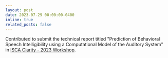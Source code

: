 ```yaml
---
layout: post
date: 2023-07-29 00:00:00-0400
inline: true
related_posts: false
---
```


Contributed to submit the technical report titled "Prediction of Behavioral Speech Intelligibility using a Computational Model of the Auditory System" in [ISCA Clarity - 2023 Workshop](https://claritychallenge.org/clarity2023-workshop/).
